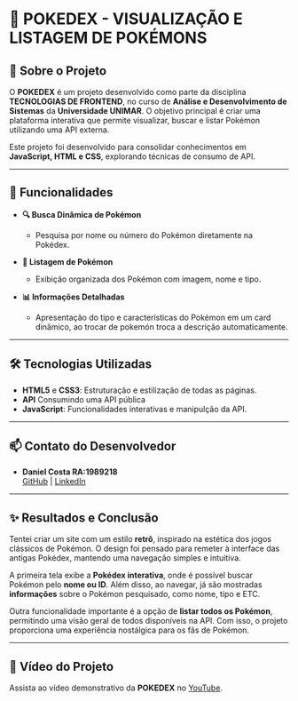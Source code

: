 # 📖 POKEDEX - VISUALIZAÇÃO E LISTAGEM DE POKÉMONS  

## 📝 Sobre o Projeto  

O **POKEDEX** é um projeto desenvolvido como parte da disciplina **TECNOLOGIAS DE FRONTEND**, no curso de **Análise e Desenvolvimento de Sistemas** da **Universidade UNIMAR**. O objetivo principal é criar uma plataforma interativa que permite visualizar, buscar e listar Pokémon utilizando uma API externa.  

Este projeto foi desenvolvido para consolidar conhecimentos em **JavaScript, HTML e CSS**, explorando técnicas de consumo de API.  

---

## 🌟 Funcionalidades  

- **🔍 Busca Dinâmica de Pokémon**  
  - Pesquisa por nome ou número do Pokémon diretamente na Pokédex.  

- **📜 Listagem de Pokémon**  
  - Exibição organizada dos Pokémon com imagem, nome e tipo.
    
- **📊 Informações Detalhadas**  
  - Apresentação do tipo e características do Pokémon em um card dinâmico, ao trocar de pokemón troca a descrição automaticamente.
    
---

## 🛠️ Tecnologias Utilizadas

- **HTML5** e **CSS3**: Estruturação e estilização de todas as páginas.
- **API** Consumindo uma API pública 
- **JavaScript**: Funcionalidades interativas e manipulção da API.

---

## 📫 Contato do Desenvolvedor

- **Daniel Costa RA:1989218**  
  [GitHub](https://github.com/userdanieldev) | [LinkedIn](https://www.linkedin.com/in/daniel-costa-b88a07198/)
  
---

## ✨ Resultados e Conclusão  

Tentei criar um site com um estilo **retrô**, inspirado na estética dos jogos clássicos de Pokémon. O design foi pensado para remeter à interface das antigas Pokédex, mantendo uma navegação simples e intuitiva.  

A primeira tela exibe a **Pokédex interativa**, onde é possível buscar Pokémon pelo **nome ou ID**. Além disso, ao navegar, já são mostradas **informações** sobre o Pokémon pesquisado, como nome, tipo e ETC.  

Outra funcionalidade importante é a opção de **listar todos os Pokémon**, permitindo uma visão geral de todos disponíveis na API. Com isso, o projeto proporciona uma experiência nostálgica para os fãs de Pokémon.  

---

## 🎥 Vídeo do Projeto

Assista ao vídeo demonstrativo da **POKEDEX** no [YouTube](https://youtu.be/83Cg8dtrm-A).
